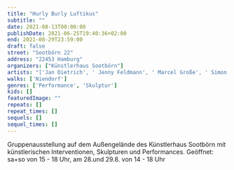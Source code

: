 ```yaml
---
title: "Hurly Burly Luftikus"
subtitle: ""
date: 2021-08-13T00:00:00
publishDate: 2021-06-25T19:40:36+02:00
end: 2021-08-29T23:59:00
draft: false
street: "Sootbörn 22"
address: "22453 Hamburg"
organizers: ["Künstlerhaus Sootbörn"]
artists: "['Jan Dietrich', ' Jenny Feldmann', ' Marcel Große', ' Simon und Hannes Hehemann', ' Peter Nikolaus Heikenwälder', ' Maria Hobbing', ' Kathrin Horsch', ' Joachim Jacob', ' Zacharias Lojenburg und Christian Nykolyszyn', ' Daniela Wesenberg', ' Katja Windau', ' Barbara Zenner']"
walks: ['Niendorf']
genres: ['Performance', 'Skulptur']
kids: []
featuredImage: ""
repeats: []
repeat_times: []
sequels: []
sequel_times: []
---
```


Gruppenausstellung auf dem Außengelände des Künstlerhaus Sootbörn mit künstlerischen Interventionen, Skulpturen und Performances. Geöffnet: sa+so von 15 - 18 Uhr, am 28.und 29.8. von 14 - 18 Uhr